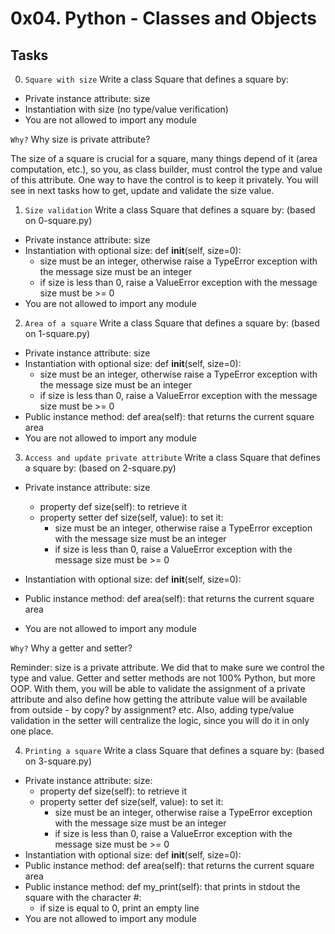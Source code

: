 # 0x04. Python - Classes and Objects

## Tasks
0. `Square with size`
Write a class Square that defines a square by:
* Private instance attribute: size
* Instantiation with size (no type/value verification)
* You are not allowed to import any module

`Why?`
Why size is private attribute?

The size of a square is crucial for a square, many things depend of it (area computation, etc.), so you, as class builder, must control the type and value of this attribute. One way to have the control is to keep it privately. You will see in next tasks how to get, update and validate the size value.

1. `Size validation`
Write a class Square that defines a square by: (based on 0-square.py)
* Private instance attribute: size
* Instantiation with optional size: def __init__(self, size=0):
    + size must be an integer, otherwise raise a TypeError exception with the message size must be an integer
    + if size is less than 0, raise a ValueError exception with the message size must be >= 0
* You are not allowed to import any module

2. `Area of a square`
Write a class Square that defines a square by: (based on 1-square.py)
* Private instance attribute: size
* Instantiation with optional size: def __init__(self, size=0):
    + size must be an integer, otherwise raise a TypeError exception with the message size must be an integer
    + if size is less than 0, raise a ValueError exception with the message size must be >= 0
* Public instance method: def area(self): that returns the current square area
* You are not allowed to import any module

3. `Access and update private attribute`
Write a class Square that defines a square by: (based on 2-square.py)
* Private instance attribute: size
    + property def size(self): to retrieve it
    + property setter def size(self, value): to set it:
        - size must be an integer, otherwise raise a TypeError exception with the message size must be an integer
        - if size is less than 0, raise a ValueError exception with the message size must be >= 0

* Instantiation with optional size: def __init__(self, size=0):
* Public instance method: def area(self): that returns the current square area
* You are not allowed to import any module

`Why?`
Why a getter and setter?

Reminder: size is a private attribute. We did that to make sure we control the type and value. Getter and setter methods are not 100% Python, but more OOP. With them, you will be able to validate the assignment of a private attribute and also define how getting the attribute value will be available from outside - by copy? by assignment? etc. Also, adding type/value validation in the setter will centralize the logic, since you will do it in only one place.

4. `Printing a square`
Write a class Square that defines a square by: (based on 3-square.py)

* Private instance attribute: size:
    + property def size(self): to retrieve it
    + property setter def size(self, value): to set it:
        - size must be an integer, otherwise raise a TypeError exception with the message size must be an integer
        - if size is less than 0, raise a ValueError exception with the message size must be >= 0
* Instantiation with optional size: def __init__(self, size=0):
* Public instance method: def area(self): that returns the current square area
* Public instance method: def my_print(self): that prints in stdout the square with the character #:
    + if size is equal to 0, print an empty line
* You are not allowed to import any module
